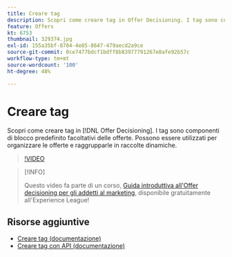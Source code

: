 ```yaml
---
title: Creare tag
description: Scopri come creare tag in Offer Decisioning. I tag sono componenti di blocco predefinito facoltativi delle offerte.
feature: Offers
kt: 6753
thumbnail: 329374.jpg
exl-id: 155a35bf-8704-4e85-8647-479aecd2a9ce
source-git-commit: 0ce7477bdcf1bdff8b83977791267e8afe92b57c
workflow-type: tm+mt
source-wordcount: '100'
ht-degree: 48%

---
```


# Creare tag

Scopri come creare tag in [!DNL Offer Decisioning]. I tag sono componenti di blocco predefinito facoltativi delle offerte. Possono essere utilizzati per organizzare le offerte e raggrupparle in raccolte dinamiche.

>[!VIDEO](https://video.tv.adobe.com/v/329374?quality=12&learn=on)

>[!INFO]
>
> Questo video fa parte di un corso, [Guida introduttiva all&#39;Offer decisioning per gli addetti al marketing](https://experienceleague.adobe.com/?recommended=ExperiencePlatform-U-1-2020.1.offerdecisioning?lang=it), disponibile gratuitamente all&#39;Experience League!


## Risorse aggiuntive

* [Creare tag (documentazione)](https://experienceleague.adobe.com/docs/journey-optimizer/using/offer-decisioniong/create-components/creating-tags.html)
* [Creare tag con API (documentazione)](https://experienceleague.adobe.com/docs/journey-optimizer/using/offer-decisioniong/api-reference/offers-api/tags/create.html)